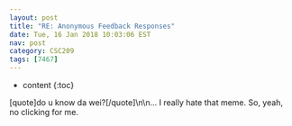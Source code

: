 ```yaml
---
layout: post
title: "RE: Anonymous Feedback Responses"
date: Tue, 16 Jan 2018 10:03:06 EST
nav: post
category: CSC209
tags: [7467]
---
```


* content
{:toc}

[quote]do u know da wei?[/quote]\n\n... I really hate that meme. So, yeah, no clicking for me.
<!-- more -->
<p></p>
